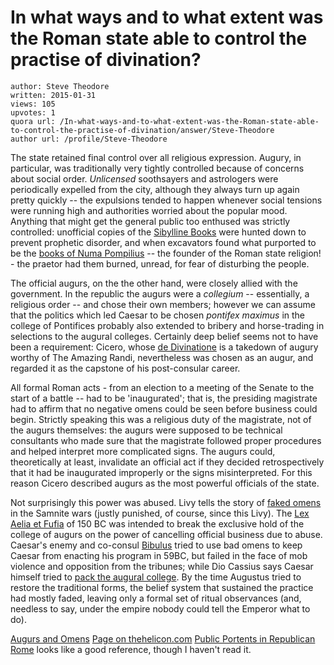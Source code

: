# In what ways and to what extent was the Roman state able to control the practise of divination?

	author: Steve Theodore
	written: 2015-01-31
	views: 105
	upvotes: 1
	quora url: /In-what-ways-and-to-what-extent-was-the-Roman-state-able-to-control-the-practise-of-divination/answer/Steve-Theodore
	author url: /profile/Steve-Theodore


The state retained final control over all religious expression. Augury, in particular, was traditionally very tightly controlled because of concerns about social order. _Unlicensed_  soothsayers and astrologers were periodically expelled from the city, although they always turn up again pretty quickly -- the expulsions tended to happen whenever social tensions were running high and authorities worried about the popular mood. Anything that might get the general public too enthused was strictly controlled: unofficial copies of the [ Sibylline Books](http://penelope.uchicago.edu/Thayer/E/Roman/Texts/secondary/SMIGRA*/Sibyllini_Libri.html) were hunted down to prevent prophetic disorder, and when excavators found what purported to be the [ books of Numa Pompilius](http://romanhistorybooks.typepad.com/roman_history_books_and_m/2006/01/the_books_of_nu.html) -- the founder of the Roman state religion! - the praetor had them burned, unread, for fear of disturbing the people.

The official augurs, on the the other hand, were closely allied with the government. In the republic the augurs were a _collegium_  -- essentially, a religious order -- and chose their own members; however we can assume that the politics which led Caesar to be chosen _pontifex maximus_  in the college of Pontifices probably also extended to bribery and horse-trading in selections to the augural colleges. Certainly deep belief seems not to have been a requirement: Cicero, whose [ de Divinatione](http://penelope.uchicago.edu/Thayer/E/Roman/Texts/Cicero/de_Divinatione/home.html) is a takedown of augury worthy of The Amazing Randi, nevertheless was chosen as an augur, and regarded it as the capstone of his post-consular career.

All formal Roman acts - from an election to a meeting of the Senate to the start of a battle -- had to be 'inaugurated'; that is, the presiding magistrate had to affirm that no negative omens could be seen before business could begin. Strictly speaking this was a religious duty of the magistrate, not of the augurs themselves: the augurs were supposed to be technical consultants who made sure that the magistrate followed proper procedures and helped interpret more complicated signs. The augurs could, theoretically at least, invalidate an official act if they decided retrospectively that it had be inaugurated improperly or the signs misinterpreted. For this reason Cicero described augurs as the most powerful officials of the state.

 Not surprisingly this power was abused. Livy tells the story of [faked omens](http://quod.lib.umich.edu/d/did/did2222.0000.865?rgn=main;view=fulltext) in the Samnite wars (justly punished, of course, since this Livy). The [Lex Aelia et Fufia](http://en.wikipedia.org/wiki/Lex_Aelia_et_Fufia) of 150 BC was intended to break the exclusive hold of the college of augurs on the power of cancelling official business due to abuse. Caesar's enemy and co-consul [Bibulus](http://en.wikipedia.org/wiki/Marcus_Calpurnius_Bibulus) tried to use bad omens to keep Caesar from enacting his program in 59BC, but failed in the face of mob violence and opposition from the tribunes; while Dio Cassius says Caesar himself tried to [pack the augural college](http://lexundria.com/dio/42.21/cy). By the time Augustus tried to restore the traditional forms, the belief system that sustained the practice had mostly faded, leaving only a formal set of ritual observances (and, needless to say, under the empire nobody could tell the Emperor what to do).

[Augurs and Omens](http://sp88k.home.xs4all.nl/Coin/Traveler/General/AugursandOmens.htm)
[Page on thehelicon.com](http://www.thehelicon.com/2013/haruspicy-augury/#fn-306-45)
[Public Portents in Republican Rome](http://books.google.com/books/about/Public_Portents_in_Republican_Rome.html?id=VLzRD9tnaaAC) looks like a good reference, though I haven't read it.

